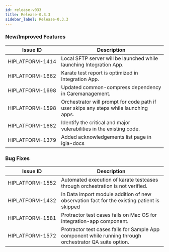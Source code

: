 ```yaml
---
id: release-v033
title: Release-0.3.3
sidebar_label: Release-0.3.3
---
```



### New/Improved Features

<table>
   <thead>
     <tr>
       <th>Issue ID</td>
       <th>Description</td>
     </tr>
   </thead>
<tbody>
<tr><td style="white-space: nowrap;">HIPLATFORM-1414</td><td>Local SFTP server will be launched while launching Integration App.</td></tr>
<tr><td style="white-space: nowrap;">HIPLATFORM-1662</td><td>Karate test report is optimized in Integration App.</td></tr>
<tr><td style="white-space: nowrap;">HIPLATFORM-1698</td><td>Updated common-compress dependency in Caremanagement.</td></tr>
<tr><td style="white-space: nowrap;">HIPLATFORM-1598</td><td>Orchestrator will prompt for code path if user skips any steps while launching apps.</td></tr>
<tr><td style="white-space: nowrap;">HIPLATFORM-1682</td><td>Identify the critical and major vulerabilities in the existing code.</td></tr>
<tr><td style="white-space: nowrap;">HIPLATFORM-1379</td><td>Added acknowledgements list page in igia-docs</td></tr>
</tbody>
</table>

### Bug Fixes

<table>
   <thead>
     <tr>
       <th>Issue ID</td>
       <th>Description</td>
     </tr>
   </thead>
<tbody>
<tr><td style="white-space: nowrap;">HIPLATFORM-1552</td><td>Automated execution of karate testcases through orchestration is not verified.</td></tr>
<tr><td style="white-space: nowrap;">HIPLATFORM-1432</td><td>In Data import module addition of new observation fact for the existing patient is skipped</td></tr>
<tr><td style="white-space: nowrap;">HIPLATFORM-1581</td><td>Protractor test cases fails on Mac OS for integration-app component.</td></tr>
<tr><td style="white-space: nowrap;">HIPLATFORM-1572</td><td>Protractor test cases fails for Sample App component while running through orchestrator QA suite option.</td></tr>
</tbody>
</table>
